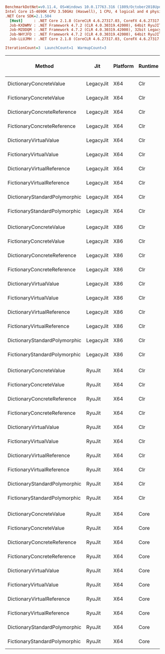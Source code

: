 ``` ini

BenchmarkDotNet=v0.11.4, OS=Windows 10.0.17763.316 (1809/October2018Update/Redstone5)
Intel Core i5-4690K CPU 3.50GHz (Haswell), 1 CPU, 4 logical and 4 physical cores
.NET Core SDK=2.1.504
  [Host]     : .NET Core 2.1.8 (CoreCLR 4.6.27317.03, CoreFX 4.6.27317.03), 64bit RyuJIT
  Job-KXDWMV : .NET Framework 4.7.2 (CLR 4.0.30319.42000), 64bit RyuJIT-v4.7.3324.0
  Job-MZODQM : .NET Framework 4.7.2 (CLR 4.0.30319.42000), 32bit LegacyJIT-v4.7.3324.0
  Job-NHYJFD : .NET Framework 4.7.2 (CLR 4.0.30319.42000), 64bit RyuJIT-v4.7.3324.0
  Job-LLUJMH : .NET Core 2.1.8 (CoreCLR 4.6.27317.03, CoreFX 4.6.27317.03), 64bit RyuJIT

IterationCount=3  LaunchCount=1  WarmupCount=3  

```
|                        Method |       Jit | Platform | Runtime |     Mean |      Error |    StdDev | Ratio | RatioSD | Gen 0/1k Op | Gen 1/1k Op | Gen 2/1k Op | Allocated Memory/Op |
|------------------------------ |---------- |--------- |-------- |---------:|-----------:|----------:|------:|--------:|------------:|------------:|------------:|--------------------:|
|       DictionaryConcreteValue | LegacyJit |      X64 |     Clr | 372.1 us |  73.164 us | 4.0104 us |  1.08 |    0.01 |     52.7344 |           - |           - |           162.47 KB |
|       FictionaryConcreteValue | LegacyJit |      X64 |     Clr | 329.7 us |  18.408 us | 1.0090 us |  0.95 |    0.00 |     52.7344 |           - |           - |           162.47 KB |
|   DictionaryConcreteReference | LegacyJit |      X64 |     Clr | 359.4 us |  29.810 us | 1.6340 us |  1.04 |    0.01 |     52.7344 |           - |           - |           162.47 KB |
|   FictionaryConcreteReference | LegacyJit |      X64 |     Clr | 350.0 us |  29.987 us | 1.6437 us |  1.01 |    0.01 |     52.7344 |           - |           - |           162.47 KB |
|        DictionaryVirtualValue | LegacyJit |      X64 |     Clr | 365.0 us |   5.106 us | 0.2799 us |  1.06 |    0.00 |     52.7344 |           - |           - |           162.47 KB |
|        FictionaryVirtualValue | LegacyJit |      X64 |     Clr | 363.1 us |   1.701 us | 0.0932 us |  1.05 |    0.00 |     52.7344 |           - |           - |           162.47 KB |
|    DictionaryVirtualReference | LegacyJit |      X64 |     Clr | 359.5 us |  19.822 us | 1.0865 us |  1.04 |    0.00 |     52.7344 |           - |           - |           162.47 KB |
|    FictionaryVirtualReference | LegacyJit |      X64 |     Clr | 353.6 us |  28.023 us | 1.5360 us |  1.02 |    0.01 |     52.7344 |           - |           - |           162.47 KB |
| DictionaryStandardPolymorphic | LegacyJit |      X64 |     Clr | 345.6 us |  17.431 us | 0.9554 us |  1.00 |    0.00 |     52.7344 |           - |           - |           162.47 KB |
| FictionaryStandardPolymorphic | LegacyJit |      X64 |     Clr | 353.3 us |   2.664 us | 0.1460 us |  1.02 |    0.00 |     52.7344 |           - |           - |           162.47 KB |
|                               |           |          |         |          |            |           |       |         |             |             |             |                     |
|       DictionaryConcreteValue | LegacyJit |      X86 |     Clr | 423.4 us |  70.231 us | 3.8496 us |  1.02 |    0.01 |     35.1563 |           - |           - |           108.31 KB |
|       FictionaryConcreteValue | LegacyJit |      X86 |     Clr | 391.5 us |   8.142 us | 0.4463 us |  0.94 |    0.01 |     35.1563 |           - |           - |           108.31 KB |
|   DictionaryConcreteReference | LegacyJit |      X86 |     Clr | 420.1 us |   9.176 us | 0.5029 us |  1.01 |    0.01 |     35.1563 |           - |           - |           108.31 KB |
|   FictionaryConcreteReference | LegacyJit |      X86 |     Clr | 412.4 us |   5.342 us | 0.2928 us |  0.99 |    0.01 |     35.1563 |           - |           - |           108.31 KB |
|        DictionaryVirtualValue | LegacyJit |      X86 |     Clr | 419.7 us |  22.041 us | 1.2081 us |  1.01 |    0.01 |     35.1563 |           - |           - |           108.31 KB |
|        FictionaryVirtualValue | LegacyJit |      X86 |     Clr | 421.6 us |  69.073 us | 3.7861 us |  1.02 |    0.00 |     35.1563 |           - |           - |           108.31 KB |
|    DictionaryVirtualReference | LegacyJit |      X86 |     Clr | 421.2 us |  16.370 us | 0.8973 us |  1.01 |    0.01 |     35.1563 |           - |           - |           108.31 KB |
|    FictionaryVirtualReference | LegacyJit |      X86 |     Clr | 418.6 us |  53.332 us | 2.9233 us |  1.01 |    0.00 |     35.1563 |           - |           - |           108.31 KB |
| DictionaryStandardPolymorphic | LegacyJit |      X86 |     Clr | 415.4 us |  74.125 us | 4.0630 us |  1.00 |    0.00 |     35.1563 |           - |           - |           108.31 KB |
| FictionaryStandardPolymorphic | LegacyJit |      X86 |     Clr | 416.0 us |  35.462 us | 1.9438 us |  1.00 |    0.01 |     35.1563 |           - |           - |           108.31 KB |
|                               |           |          |         |          |            |           |       |         |             |             |             |                     |
|       DictionaryConcreteValue |    RyuJit |      X64 |     Clr | 368.8 us |  37.461 us | 2.0534 us |  1.06 |    0.01 |     52.7344 |           - |           - |           162.47 KB |
|       FictionaryConcreteValue |    RyuJit |      X64 |     Clr | 330.9 us |  32.383 us | 1.7750 us |  0.95 |    0.02 |     52.7344 |           - |           - |           162.47 KB |
|   DictionaryConcreteReference |    RyuJit |      X64 |     Clr | 359.4 us |  38.185 us | 2.0931 us |  1.04 |    0.01 |     52.7344 |           - |           - |           162.47 KB |
|   FictionaryConcreteReference |    RyuJit |      X64 |     Clr | 355.6 us |  56.579 us | 3.1013 us |  1.02 |    0.01 |     52.7344 |           - |           - |           162.47 KB |
|        DictionaryVirtualValue |    RyuJit |      X64 |     Clr | 368.5 us |  39.545 us | 2.1676 us |  1.06 |    0.02 |     52.7344 |           - |           - |           162.47 KB |
|        FictionaryVirtualValue |    RyuJit |      X64 |     Clr | 365.8 us |  40.513 us | 2.2207 us |  1.05 |    0.02 |     52.7344 |           - |           - |           162.47 KB |
|    DictionaryVirtualReference |    RyuJit |      X64 |     Clr | 366.2 us |  32.128 us | 1.7610 us |  1.05 |    0.02 |     52.7344 |           - |           - |           162.47 KB |
|    FictionaryVirtualReference |    RyuJit |      X64 |     Clr | 357.9 us |  24.032 us | 1.3173 us |  1.03 |    0.01 |     52.7344 |           - |           - |           162.47 KB |
| DictionaryStandardPolymorphic |    RyuJit |      X64 |     Clr | 347.2 us |  75.607 us | 4.1443 us |  1.00 |    0.00 |     52.7344 |           - |           - |           162.47 KB |
| FictionaryStandardPolymorphic |    RyuJit |      X64 |     Clr | 353.9 us |  32.302 us | 1.7706 us |  1.02 |    0.01 |     52.7344 |           - |           - |           162.47 KB |
|                               |           |          |         |          |            |           |       |         |             |             |             |                     |
|       DictionaryConcreteValue |    RyuJit |      X64 |    Core | 364.8 us |   5.925 us | 0.3248 us |  1.12 |    0.01 |     52.7344 |           - |           - |           162.47 KB |
|       FictionaryConcreteValue |    RyuJit |      X64 |    Core | 326.5 us |  70.298 us | 3.8533 us |  1.00 |    0.02 |     52.7344 |           - |           - |           162.47 KB |
|   DictionaryConcreteReference |    RyuJit |      X64 |    Core | 363.4 us |  32.962 us | 1.8068 us |  1.11 |    0.01 |     52.7344 |           - |           - |           162.47 KB |
|   FictionaryConcreteReference |    RyuJit |      X64 |    Core | 344.1 us |  25.162 us | 1.3792 us |  1.05 |    0.01 |     52.7344 |           - |           - |           162.47 KB |
|        DictionaryVirtualValue |    RyuJit |      X64 |    Core | 363.0 us |   4.750 us | 0.2604 us |  1.11 |    0.01 |     52.7344 |           - |           - |           162.47 KB |
|        FictionaryVirtualValue |    RyuJit |      X64 |    Core | 360.4 us | 133.359 us | 7.3098 us |  1.10 |    0.03 |     52.7344 |           - |           - |           162.47 KB |
|    DictionaryVirtualReference |    RyuJit |      X64 |    Core | 361.3 us |  18.305 us | 1.0034 us |  1.11 |    0.01 |     52.7344 |           - |           - |           162.47 KB |
|    FictionaryVirtualReference |    RyuJit |      X64 |    Core | 347.5 us |   2.458 us | 0.1347 us |  1.06 |    0.01 |     52.7344 |           - |           - |           162.47 KB |
| DictionaryStandardPolymorphic |    RyuJit |      X64 |    Core | 326.5 us |  43.158 us | 2.3656 us |  1.00 |    0.00 |     52.7344 |           - |           - |           162.47 KB |
| FictionaryStandardPolymorphic |    RyuJit |      X64 |    Core | 323.9 us |  15.426 us | 0.8455 us |  0.99 |    0.00 |     52.7344 |           - |           - |           162.47 KB |
